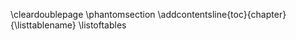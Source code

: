 <!-- # List of Tables {.unnumbered} -->

\cleardoublepage
\phantomsection
\addcontentsline{toc}{chapter}{\listtablename}
\listoftables
